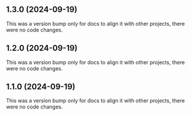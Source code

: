 ## 1.3.0 (2024-09-19)

This was a version bump only for docs to align it with other projects, there were no code changes.

## 1.2.0 (2024-09-19)

This was a version bump only for docs to align it with other projects, there were no code changes.

## 1.1.0 (2024-09-19)

This was a version bump only for docs to align it with other projects, there were no code changes.